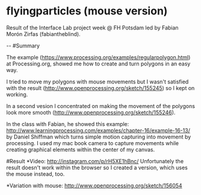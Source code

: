 flyingparticles (mouse version)
=======================

Result of the Interface Lab project week @ FH Potsdam led by Fabian Morón Zirfas (fabiantheblind).

--
#Summary

The example (https://www.processing.org/examples/regularpolygon.html) at Processing.org, showed me how to create and turn polygons in an easy way.

I tried to move my polygons with mouse movements but I wasn't satisfied with the result (http://www.openprocessing.org/sketch/155245) so I kept on working. 

In a second vesion I concentrated on making the movement of the polygons look more smooth (http://www.openprocessing.org/sketch/155246).

In the class with Fabian, he showed this example: http://www.learningprocessing.com/examples/chapter-16/example-16-13/ by Daniel Shiffman which turns simple motion capturing into movement by processing.
I used my mac book camera to capture movements while creating graphical elements within the center of my canvas.

#Result
*Video:
http://instagram.com/p/rH5XE1hBnc/
Unfortunately the result doesn't work within the browser so I created a version, which uses the mouse instead, too.

*Variation with mouse:
http://www.openprocessing.org/sketch/156054
